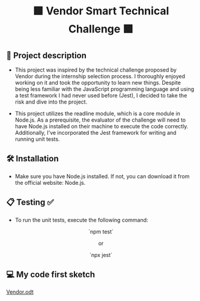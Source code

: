 <h1 align="center"> 🟩 Vendor Smart Technical Challenge 🟩 </h1>

<h2> 📝 Project description </h2>

- This project was inspired by the technical challenge proposed by Vendor during the internship selection process. I thoroughly enjoyed working on it and took the opportunity to learn new things. Despite being less familiar with the JavaScript programming language and using a test framework I had never used before (Jest), I decided to take the risk and dive into the project. 

- This project utilizes the readline module, which is a core module in Node.js. As a prerequisite, the evaluator of the challenge will need to have Node.js installed on their machine to execute the code correctly. Additionally, I’ve incorporated the Jest framework for writing and running unit tests.

<h2> 🛠️ Installation </h2>

- Make sure you have Node.js installed. If not, you can download it from the official website: Node.js.

<h2> 📋 Testing ✅ </h2>

- To run the unit tests, execute the following command:
  
<p align="center"> `npm test` </p>

<p align="center"> or </p>

<p align="center"> `npx jest` </p>


<h2> 💻 My code first sketch </h2>

[Vendor.odt](https://github.com/user-attachments/files/16072564/Vendor.odt)

